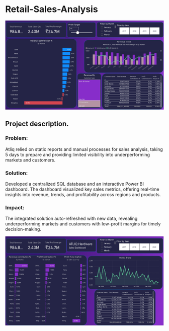# Retail-Sales-Analysis
![pic](https://github.com/abdusami-mohammed/Retail-Sales-Analysis/blob/720976355ae9a16cc908e116a3982d91af44a6cf/Images/Sales%20Analytics%20dashboard%20PF%20PROJ_page-3.jpg)

## Project description. 
### Problem:
Atliq relied on static reports and manual processes for sales analysis, taking 5 days to prepare 
and providing limited visibility into underperforming markets and customers.

### Solution:
Developed a centralized SQL database and an interactive Power BI dashboard. 
The dashboard visualized key sales metrics, offering real-time insights into revenue, trends, and profitability across regions and products.

### Impact:
The integrated solution auto-refreshed with new data, 
revealing underperforming markets and customers with low-profit margins for timely decision-making.

![pic](https://github.com/abdusami-mohammed/Retail-Sales-Analysis/blob/720976355ae9a16cc908e116a3982d91af44a6cf/Images/Sales%20Analytics%20dashboard%20PF%20PROJ_page-2.jpg)

